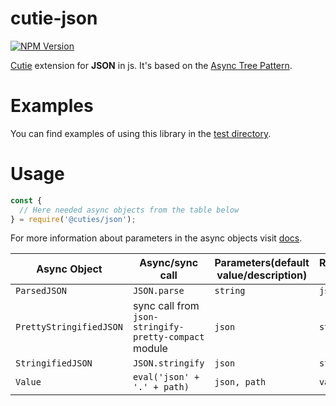 # cutie-json

[![NPM Version][npm-image]][npm-url]

[Cutie](https://github.com/Guseyn/cutie) extension for <b>JSON</b> in js. It's based on the [Async Tree Pattern](https://github.com/Guseyn/async-tree-patern/blob/master/Async_Tree_Patern.pdf).

# Examples

You can find examples of using this library in the [test directory](https://github.com/Guseyn/cutie-json/tree/master/test).

# Usage

```js
const {
  // Here needed async objects from the table below
} = require('@cuties/json');
```

For more information about parameters in the async objects visit [docs](https://developer.mozilla.org/ru/docs/Web/JavaScript/Reference/Global_Objects/JSON).

| Async Object  | Async/sync call | Parameters(default value/description) | Representation result |
| ------------- | ----------------| ---------- | --------------------- |
| `ParsedJSON`     | `JSON.parse` | `string` | `json` |
| `PrettyStringifiedJSON` | sync call from `json-stringify-pretty-compact` module | `json` | `string` |
| `StringifiedJSON` | `JSON.stringify` | `json` | `string` |
| `Value` | `eval('json' + '.' + path)` | `json, path` | `value` |

[npm-image]: https://img.shields.io/npm/v/@cuties/json.svg
[npm-url]: https://npmjs.org/package/@cuties/json
